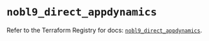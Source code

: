 # `nobl9_direct_appdynamics`

Refer to the Terraform Registry for docs: [`nobl9_direct_appdynamics`](https://registry.terraform.io/providers/nobl9/nobl9/0.22.0/docs/resources/direct_appdynamics).

